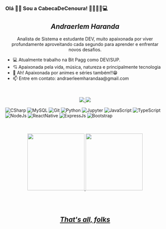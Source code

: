 ### Olá 🖖🏻 Sou a CabecaDeCenoura! 👩🏽‍🦰🥕💻

<h2 align="center"><em>Andraerlem Haranda</em></h2>
<p align='center'>
  Analista de Sistema e estudante DEV, muito apaixonada por viver profundamente aproveitando cada segundo para aprender e enfrentar novos desafios.
</p>
<p align="center">
    <ul>
      <li>💻 Atualmente trabalho na Bit Pagg como DEV/SUP.</li>
      <li>💘 Apaixonada pela vida, música, natureza e principalmente tecnologia</li>
      <li>💞 Ah! Apaixonada por animes e séries também!!😁</li>
      <li>📫 Entre em contato: andraerleemharandaa@gmail.com</li>
    </ul>
</p>
<br>

<p align='center'>
  <!--Socials-->
  <a href="https://www.linkedin.com/in/andraerlem-haranda-freitas-melo-36047616a/" target="_Blank">
    <img src="https://img.shields.io/badge/linkedin-%230077B5.svg?&style=for-the-badge&logo=linkedin&logoColor=white" />
  </a>        
  <a href="https://www.instagram.com/andra_cenoura/?hl=pt-br" target="_Blank">
      <img src="https://img.shields.io/badge/instagram-%23E4405F.svg?&style=for-the-badge&logo=instagram&logoColor=white" />              
    </a>
</p>


![CSharp](https://img.shields.io/badge/-CSharp-%232c3e50?style=flat-square&logo=Csharp)
![MySQL](https://img.shields.io/badge/-MySQL-%232c3e50?style=flat-square&logo=MySQL)
![Git](https://img.shields.io/badge/-Git-%232c3e50?style=flat-square&logo=git)
![Python](https://img.shields.io/badge/-Python-%232c3e50?style=flat-square&logo=python)
![Jupyter](https://img.shields.io/badge/-Jupyter-%232c3e50?style=flat-square&logo=Jupyter)
![JavaScript](https://img.shields.io/badge/-JavaScript-%232c3e50?style=flat-square&logo=javascript)
![TypeScript](https://img.shields.io/badge/-TypeScript-%232c3e50?style=flat-square&logo=TypeScript)
![NodeJs](https://img.shields.io/badge/-NodeJs-%232c3e50?style=flat-square&logo=NodeJs)
![ReactNative](https://img.shields.io/badge/-React%20Native-%232c3e50?style=flat-square&logo=react)
![ExpressJs](https://img.shields.io/badge/-ExpressJs-%232c3e50?style=flat-square&logo=ExpressJs)
![Bootstrap](https://img.shields.io/badge/-Bootstrap-%232c3e50?style=flat-square&logo=Bootstrap)



<div align="center">
  <br><br>
  <a href="(https://github.com/CabecaDeCenoura)">
  <img height="180em" src="https://github-readme-stats.vercel.app/api?username=CabecaDeCenoura&show_icons=true&count_private=true&theme=dark"/>
  <img height="180em" src="https://github-readme-stats.vercel.app/api/top-langs/?username=CabecaDeCenoura&layout=compact&langs_count=7&theme=dark"/>
</div>

<br><br>
 <h2 align="center"><em>That's all, folks</em></h2>

